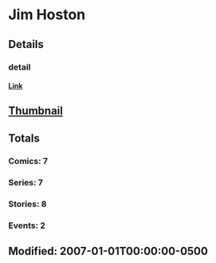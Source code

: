 # Jim  Hoston 
## Details
### detail
#### [Link](http://marvel.com/comics/creators/2495/jim_hoston?utm_campaign=apiRef&utm_source=225578a89fc76f3d20fbffda5d17a88d)
## [Thumbnail](http://i.annihil.us/u/prod/marvel/i/mg/b/40/image_not_available.jpg)
## Totals
### Comics: 7
### Series: 7
### Stories: 8
### Events: 2
## Modified: 2007-01-01T00:00:00-0500